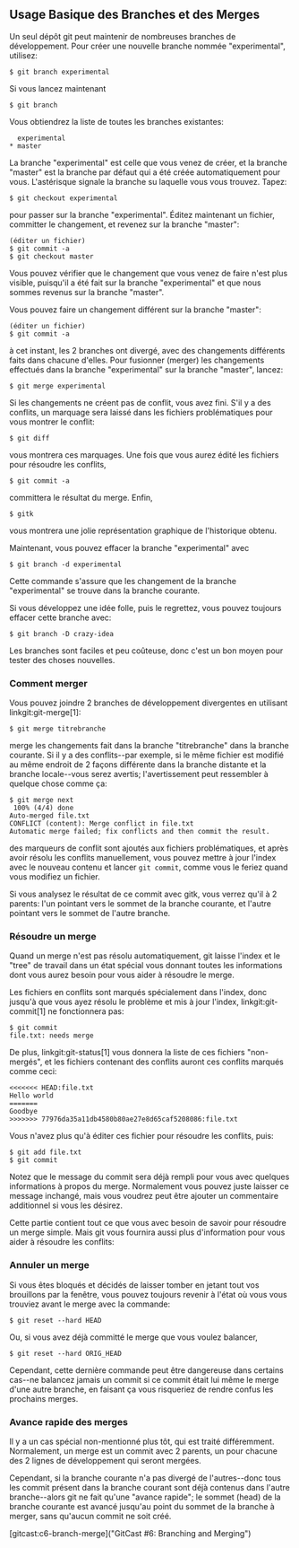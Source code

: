 ## Usage Basique des Branches et des Merges ##

Un seul dépôt git peut maintenir de nombreuses branches de
développement. Pour créer une nouvelle branche nommée
"experimental", utilisez:

    $ git branch experimental

Si vous lancez maintenant

    $ git branch

Vous obtiendrez la liste de toutes les branches existantes:

      experimental
    * master

La branche "experimental" est celle que vous venez de créer,
et la branche "master" est la branche par défaut qui a été
créée automatiquement pour vous. L'astérisque signale la
branche su laquelle vous vous trouvez. Tapez:

    $ git checkout experimental

pour passer sur la branche "experimental". Éditez maintenant
un fichier, committer le changement, et revenez sur la
branche "master":

    (éditer un fichier)
    $ git commit -a
    $ git checkout master

Vous pouvez vérifier que le changement que vous venez de
faire n'est plus visible, puisqu'il a été fait sur la branche
"experimental" et que nous sommes revenus sur la branche
"master".

Vous pouvez faire un changement différent sur la branche
"master":

    (éditer un fichier)
    $ git commit -a

à cet instant, les 2 branches ont divergé, avec des changements
différents faits dans chacune d'elles. Pour fusionner (merger)
les changements effectués dans la branche "experimental" sur
la branche "master", lancez:

    $ git merge experimental

Si les changements ne créent pas de conflit, vous avez fini.
S'il y a des conflits, un marquage sera laissé dans les fichiers
problématiques pour vous montrer le conflit:

    $ git diff

vous montrera ces marquages. Une fois que vous aurez édité les
fichiers pour résoudre les conflits,

    $ git commit -a

committera le résultat du merge. Enfin,

    $ gitk

vous montrera une jolie représentation graphique de l'historique
obtenu.

Maintenant, vous pouvez effacer la branche "experimental" avec

    $ git branch -d experimental

Cette commande s'assure que les changement de la branche
"experimental" se trouve dans la branche courante.

Si vous développez une idée folle, puis le regrettez, vous
pouvez toujours effacer cette branche avec:

    $ git branch -D crazy-idea

Les branches sont faciles et peu coûteuse, donc c'est un bon
moyen pour tester des choses nouvelles.

### Comment merger ###

Vous pouvez joindre 2 branches de développement divergentes
en utilisant linkgit:git-merge[1]:

    $ git merge titrebranche

merge les changements fait dans la branche "titrebranche" dans la
branche courante. Si il y a des conflits--par exemple, si le
même fichier est modifié au même endroit de 2 façons différente
dans la branche distante et la branche locale--vous serez avertis;
l'avertissement peut ressembler à quelque chose comme ça:

    $ git merge next
     100% (4/4) done
    Auto-merged file.txt
    CONFLICT (content): Merge conflict in file.txt
    Automatic merge failed; fix conflicts and then commit the result.

des marqueurs de conflit sont ajoutés aux fichiers problématiques,
et après avoir résolu les conflits manuellement, vous pouvez
mettre à jour l'index avec le nouveau contenu et lancer 
`git commit`, comme vous le feriez quand vous modifiez un
fichier.

Si vous analysez le résultat de ce commit avec gitk, vous verrez
qu'il à 2 parents: l'un pointant vers le sommet de la branche
courante, et l'autre pointant vers le sommet de l'autre branche.

### Résoudre un merge ###

Quand un merge n'est pas résolu automatiquement, git laisse l'index
et le "tree" de travail dans un état spécial vous donnant toutes
les informations dont vous aurez besoin pour vous aider à résoudre
le merge.

Les fichiers en conflits sont marqués spécialement dans l'index,
donc jusqu'à que vous ayez résolu le problème et mis à jour
l'index, linkgit:git-commit[1] ne fonctionnera pas:

    $ git commit
    file.txt: needs merge

De plus, linkgit:git-status[1] vous donnera la liste de ces
fichiers "non-mergés", et les fichiers contenant des conflits
auront ces conflits marqués comme ceci:

    <<<<<<< HEAD:file.txt
    Hello world
    =======
    Goodbye
    >>>>>>> 77976da35a11db4580b80ae27e8d65caf5208086:file.txt

Vous n'avez plus qu'à éditer ces fichier pour résoudre les conflits,
puis:

    $ git add file.txt
    $ git commit

Notez que le message du commit sera déjà rempli pour vous avec
quelques informations à propos du merge. Normalement vous pouvez
juste laisser ce message inchangé, mais vous voudrez peut être
ajouter un commentaire additionnel si vous les désirez.

Cette partie contient tout ce que vous avec besoin de savoir pour
résoudre un merge simple. Mais git vous fournira aussi plus
d'information pour vous aider à résoudre les conflits:

### Annuler un merge ###

Si vous êtes bloqués et décidés de laisser tomber en jetant tout vos
brouillons par la fenêtre, vous pouvez toujours revenir à l'état
où vous vous trouviez avant le merge avec la commande:

    $ git reset --hard HEAD

Ou, si vous avez déjà committé le merge que vous voulez balancer,

    $ git reset --hard ORIG_HEAD

Cependant, cette dernière commande peut être dangereuse dans certains
cas--ne balancez jamais un commit si ce commit était lui même le merge
d'une autre branche, en faisant ça vous risqueriez de rendre confus
les prochains merges.

### Avance rapide des merges ###

Il y a un cas spécial non-mentionné plus tôt, qui est traité différemment.
Normalement, un merge est un commit avec 2 parents, un pour chacune des
2 lignes de développement qui seront mergées.

Cependant, si la branche courante n'a pas divergé de l'autres--donc tous
les commit présent dans la branche courant sont déjà contenus dans l'autre
branche--alors git ne fait qu'une "avance rapide"; le sommet (head) de la
branche courante est avancé jusqu'au point du sommet de la branche à
merger, sans qu'aucun commit ne soit créé.

[gitcast:c6-branch-merge]("GitCast #6: Branching and Merging")
